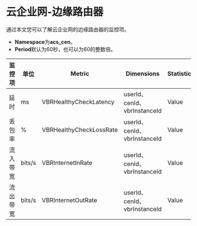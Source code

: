 # 云企业网-边缘路由器

通过本文您可以了解云企业网的边缘路由器的监控项。

-   **Namespace**为**acs\_cen**。
-   **Period**默认为60秒，也可以为60的整数倍。

|监控项|单位|Metric|Dimensions|Statistics|
|---|--|------|----------|----------|
|延时|ms|VBRHealthyCheckLatency|userId、cenId、vbrInstanceId|Value|
|丢包率|%|VBRHealthyCheckLossRate|userId、cenId、vbrInstanceId|Value|
|流入带宽|bits/s|VBRInternetInRate|userId、cenId、vbrInstanceId|Value|
|流出带宽|bits/s|VBRInternetOutRate|userId、cenId、vbrInstanceId|Value|

